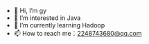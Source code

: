 - 👋 Hi, I’m gy
- 👀 I’m interested in Java
- 🌱 I’m currently learning Hadoop
- 📫 How to reach me：2248743680@qq.com
